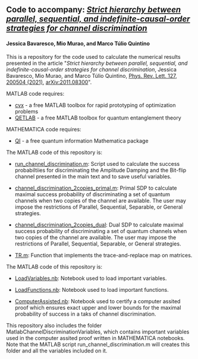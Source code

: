 ## Code to accompany: *[Strict hierarchy between parallel, sequential, and indefinite-causal-order strategies for channel discrimination](https://arxiv.org/abs/2011.08300)*
#### Jessica Bavaresco, Mio Murao, and Marco Túlio Quintino

This is a repository for the code used to calculate the numerical results presented in the article "*Strict hierarchy between parallel, sequential, and indefinite-causal-order strategies for channel discrimination*, Jessica Bavaresco, Mio Murao, and Marco Túlio Quintino, [Phys. Rev. Lett. 127, 200504 (2021)](https://doi.org/10.1103/PhysRevLett.127.200504), [arXiv:2011.08300](https://arxiv.org/abs/2011.08300)".

 MATLAB code requires:
- [cvx](http://cvxr.com/) - a free MATLAB toolbox for rapid prototyping of optimization problems
- [QETLAB](http://www.qetlab.com/) - a free MATLAB toolbox for quantum entanglement theory

 MATHEMATICA code requires:
- [QI](https://github.com/rogercolbeck/QI) - a free quantum information Mathematica package

The MATLAB code of this repository is: 

- [run_channel_discrimination.m](https://github.com/mtcq/channel_discrimination/blob/main/ChannelDiscrimination/run_channel_discrimination.m):
Script used to calculate the success probabiltiies for discriminating the Amplitude Damping and the Bit-flip channel presented in the main text and to save useful variables.

- [channel_discrimination_2copies_primal.m](https://github.com/mtcq/channel_discrimination/blob/main/ChannelDiscrimination/channel_discrimination_2copies_primal.m):
Primal SDP to calculate maximal success probability of discriminating a set of quantum channels when two copies of the channel are available.
The user may impose the restrictions of Parallel, Sequential, Separable, or General strategies.

- [channel_discrimination_2copies_dual](https://github.com/mtcq/channel_discrimination/blob/main/ChannelDiscrimination/channel_discrimination_2copies_dual.m):
Dual SDP to calculate maximal success probability of discriminating a set of quantum channels when two copies of the channel are available.
The user may impose the restrictions of Parallel, Sequential, Separable, or General strategies.

- [TR.m](https://github.com/mtcq/channel_discrimination/blob/main/ChannelDiscrimination/TR.m):
Function that implements the trace-and-replace map on matrices.


The MATLAB code of this repository is: 

- [LoadVariables.nb](https://github.com/mtcq/channel_discrimination/blob/main/ChannelDiscrimination/LoadVariables.nb):
Notebook used to load important variables.

- [LoadFunctions.nb](https://github.com/mtcq/channel_discrimination/blob/main/ChannelDiscrimination/LoadFunctions.nb):
Notebook used to load important functions.

- [ComputerAssisted.nb](https://github.com/mtcq/channel_discrimination/blob/main/ChannelDiscrimination/ComputerAssisted.nb):
Notebook used to certify a computer assited proof which ensures exact upper and lower bounds for the maximal probability of success in a taks of channel discrimination.

This repository also includes the folder MatlabChannelDiscriminationVariables, which contains important variables used in the computer assited proof written in MATHEMATICA notebooks. Note that the MATLAB script run_channel_discrimination.m will creates this folder and all the variables included on it.
